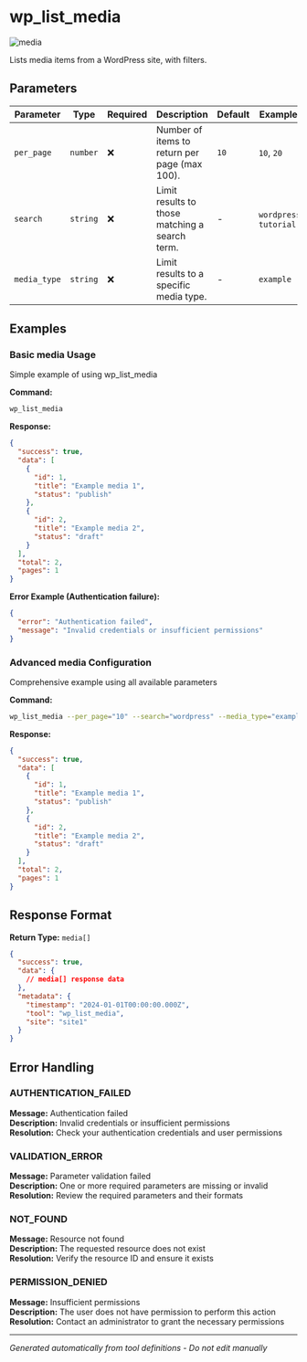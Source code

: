# wp_list_media

![media](https://img.shields.io/badge/category-media-purple)

Lists media items from a WordPress site, with filters.

## Parameters

| Parameter | Type | Required | Description | Default | Examples |
|-----------|------|----------|-------------|---------|----------|
| `per_page` | `number` | ❌ | Number of items to return per page (max 100). | `10` | `10`, `20` |
| `search` | `string` | ❌ | Limit results to those matching a search term. | - | `wordpress`, `tutorial` |
| `media_type` | `string` | ❌ | Limit results to a specific media type. | - | `example` |

## Examples

### Basic media Usage

Simple example of using wp_list_media

**Command:**

```bash
wp_list_media 
```

**Response:**

```json
{
  "success": true,
  "data": [
    {
      "id": 1,
      "title": "Example media 1",
      "status": "publish"
    },
    {
      "id": 2,
      "title": "Example media 2",
      "status": "draft"
    }
  ],
  "total": 2,
  "pages": 1
}
```

**Error Example (Authentication failure):**

```json
{
  "error": "Authentication failed",
  "message": "Invalid credentials or insufficient permissions"
}
```

### Advanced media Configuration

Comprehensive example using all available parameters

**Command:**

```bash
wp_list_media --per_page="10" --search="wordpress" --media_type="example_value"
```

**Response:**

```json
{
  "success": true,
  "data": [
    {
      "id": 1,
      "title": "Example media 1",
      "status": "publish"
    },
    {
      "id": 2,
      "title": "Example media 2",
      "status": "draft"
    }
  ],
  "total": 2,
  "pages": 1
}
```

## Response Format

**Return Type:** `media[]`

```json
{
  "success": true,
  "data": {
    // media[] response data
  },
  "metadata": {
    "timestamp": "2024-01-01T00:00:00.000Z",
    "tool": "wp_list_media",
    "site": "site1"
  }
}
```

## Error Handling

### AUTHENTICATION_FAILED

**Message:** Authentication failed  
**Description:** Invalid credentials or insufficient permissions  
**Resolution:** Check your authentication credentials and user permissions

### VALIDATION_ERROR

**Message:** Parameter validation failed  
**Description:** One or more required parameters are missing or invalid  
**Resolution:** Review the required parameters and their formats

### NOT_FOUND

**Message:** Resource not found  
**Description:** The requested resource does not exist  
**Resolution:** Verify the resource ID and ensure it exists

### PERMISSION_DENIED

**Message:** Insufficient permissions  
**Description:** The user does not have permission to perform this action  
**Resolution:** Contact an administrator to grant the necessary permissions

---

*Generated automatically from tool definitions - Do not edit manually*
